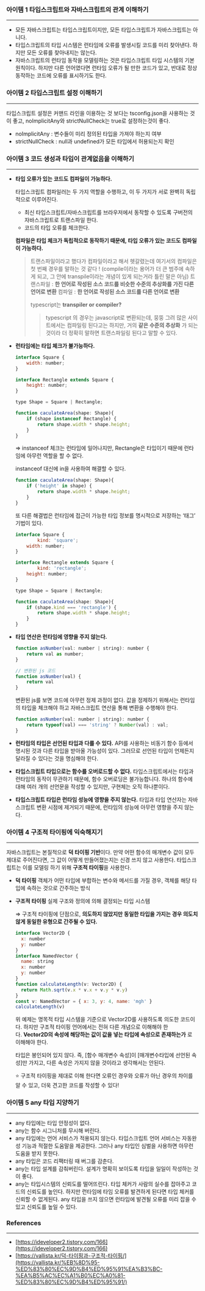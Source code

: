 
### 아이템 1 타입스크립트와 자바스크립트의 관계 이해하기

---

- 모든 자바스크립트는 타입스크립트이지만, 모든 타입스크립트가 자바스크립트는 아니다.
- 타입스크립트의 타입 시스템은 런타임에 오류를 발생시킬 코드를 미리 찾아낸다. 하지만 모든 오류를 찾아내지는 않는다.
- 자바스크립트의 런타임 동작을 모델링하는 것은 타입스크립트 타입 시스템의 기본 원칙이다. 하지만 다른 언어였다면 런타임 오류가 될 만한 코드가 있고, 반대로 정상 동작하는 코드에 오류를 표시하기도 한다.

### 아이템 2 타입스크립트 설정 이해하기

---

타입스크립트 설정은 커맨드 라인을 이용하는 것 보다는 tsconfig.json을 사용하는 것이 좋고, noImplicitAny와 strictNullCheck는 true로 설정하는것이 좋다.

- noImplicitAny : 변수들이 미리 정의된 타입을 가져야 하는지 여부
- strictNullCheck : null과 undefined가 모든 타입에서 허용되는지 확인

### 아이템 3 코드 생성과 타입이 관계없음을 이해하기

---

- **타입 오류가 있는 코드도 컴파일이 가능하다.**
    
    타입스크립트 컴파일러는 두 가지 역할을 수행하고, 이 두 가지가 서로 완벽히 독립적으로 이루어진다.
    
    - 최신 타입스크립트/자바스크립트를 브라우저에서 동작할 수 있도록 구버전의 자바스크립트로 트랜스파일 한다.
    - 코드의 타입 오류를 체크한다.
    
    **컴파일은 타입 체크가 독립적으로 동작하기 때문에, 타입 오류가 있는 코드도 컴파일이 가능하다.**
    
    > 트랜스파일이라고 했다가 컴파일이라고 해서 헷갈렸는데 여기서의 컴파일은 첫 번째 경우를 말하는 것 같다 ! (compile이라는 용어가 더 큰 범주에 속하게 되고, 그 안에 transpile이라는 개념이 있게 되는거라 틀린 말은 아님) 
    트랜스파일 : **한 언어로 작성된 소스 코드를 비슷한 수준의 추상화를 가진 다른 언어로 변환**
    컴파일 : **한 언어로 작성된 소스 코드를 다른 언어로 변환**
    > 
    > 
    > typescript는 **transpiler or compiler?** 
    > 
    > > typescript 의 경우는 javascript로 변환되는데, 뭉뚱 그려 많은 사이트에서는 컴파일링 된다고는 하지만, 거의 **같은 수준의 추상화** 가 되는것이라 더 정확히 말하면 트랜스파일링 된다고 말할 수 있다.
    > > 
- **런타임에는 타입 체크가 불가능하다.**
    
    ```jsx
    interface Square {
        width: number;
    }
    
    interface Rectangle extends Square {
        height: number;
    }
    
    type Shape = Square | Rectangle;
    
    function caculateArea(shape: Shape){
        if (shape instanceof Rectangle) {
            return shape.width * shape.height;
        }
    }
    ```
    
    ⇒ instanceof 체크는 런타임에 일어나지만, Rectangle은 타입이기 때문에 런타임에 아무런 역할을 할 수 없다. 
    
    instanceof 대신에 in을 사용하여 해결할 수 있다.
    
    ```jsx
    function caculateArea(shape: Shape){
        if ('height' in shape) {
            return shape.width * shape.height;
        }
    }
    ```
    
    또 다른 해결법은 런타임에 접근이 가능한 타입 정보를 명시적으로 저장하는 ‘태그’ 기법이 있다.
    
    ```jsx
    interface Square {
    		kind: 'square';
        width: number;
    }
    
    interface Rectangle extends Square {
    		kind: 'rectangle';
        height: number;
    }
    
    type Shape = Square | Rectangle;
    
    function caculateArea(shape: Shape){
        if (shape.kind === 'rectangle') {
            return shape.width * shape.height;
        }
    }
    ```
    
- **타입 연산은 런타임에 영향을 주지 않는다.**
    
    ```jsx
    function asNumber(val: number | string): number {
    	return val as number;
    }
    
    // 변환된 js 코드
    function asNumber(val) {
    	return val
    }
    ```
    
    변환된 js를 보면 코드에 아무런 정제 과정이 없다. 값을 정제하기 위해서는 런타임의 타입을 체크해야 하고 자바스크립트 연산을 통해 변환을 수행해야 한다.
    
    ```jsx
    function asNumber(val: number | string): number {
    	return typeof(val) === 'string' ? Number(val) : val;
    }
    ```
    
- **런타임의 타입은 선언된 타입과 다를 수 있다.**
API를 사용하는 비동기 함수 등에서 명시된 것과 다른 타입을 받아올 가능성이 있다. 그러므로 선언된 타입이 언제든지 달라질 수 있다는 것을 명심해야 한다.
- **타입스크립트 타입으로는 함수를 오버로드할 수 없다.**
타입스크립트에서는 타입과 런타임의 동작이 무관하기 때문에, 함수 오버로딩은 불가능합니다. 하나의 함수에 대해 여러 개의 선언문을 작성할 수 있지만, 구현체는 오직 하나뿐이다.
- **타입스크립트 타입은 런타임 성능에 영향을 주지 않는다.**
타입과 타입 연산자는 자바스크립트 변환 시점에 제거되기 때문에, 런타임의 성능에 아무런 영향을 주지 않는다.

### 아이템 4 구조적 타이핑에 익숙해지기

---

자바스크립트는 본질적으로 **덕 타이핑 기반**이다. 만약 어떤 함수의 매개변수 값이 모두 제대로 주어진다면, 그 값이 어떻게 만들어졌는지는 신경 쓰지 않고 사용한다. 타입스크립트는 이를 모델링 하기 위해 **구조적 타이핑**을 사용한다. 

- **덕 타이핑**
객체가 어떤 타입에 부합하는 변수와 메서드를 가질 경우, 객체를 해당 타입에 속하는 것으로 간주하는 방식
- **구조적 타이핑**
실제 구조와 정의에 의해 결정되는 타입 시스템
    
    ⇒ 구조적 타이핑에 단점으로, **의도하지 않았지만 동일한 타입을 가지는 경우 의도치 않게 동일한 유형으로 간주될 수 있다.**
    
    ```jsx
    interface Vector2D {
      x: number
      y: number
    }
    interface NamedVector {
      name: string
      x: number
      y: number
    }
    function calculateLength(v: Vector2D) {
      return Math.sqrt(v.x * v.x + v.y * v.y)
    }
    const v: NamedVector = { x: 3, y: 4, name: 'mgh' }
    calculateLength(v)
    ```
    
    위 예제는 명목적 타입 시스템을 기준으로 Vector2D를 사용하도록 의도한 코드이다. 하지만 구조적 타이핑 언어에서는 전혀 다른 개념으로 이해해야 한다. **Vector2D의 속성에 해당하는 값이 값을 넣는 타입에 속성으로 존재하는가** 로 이해해야 한다.
    
    타입은 봉인되어 있지 않다. 즉, [함수 매개변수 속성]이 [매개변수타입에 선언된 속성]만 가지고, 다른 속성은 가지지 않을 것이라고 생각해서는 안된다. 
    
    ⭐️ 구조적 타이핑을 제대로 이해 한다면 오류인 경우와 오류가 아닌 경우의 차이를 알 수 있고, 더욱 견고한 코드를 작성할 수 있다!
    

### 아이템 5 any 타입 지양하기

---

- any 타입에는 타입 안정성이 없다.
- any는 함수 시그니처를 무시해 버린다.
- any 타입에는 언어 서비스가 적용되지 않는다.
타입스크립트 언어 서비스는 자동완성 기능과 적절한 도움말을 제공한다. 그러나 any 타입인 심벌을 사용하면 아무런 도움을 받지 못한다.
- any 타입은 코드 리팩터링 때 버그를 감춘다.
- any는 타입 설계를 감춰버린다.
설계가 명확히 보이도록 타입을 일일이 작성하는 것이 좋다.
- any는 타입시스템의 신뢰도를 떨어뜨린다.
타입 체커가 사람의 실수를 잡아주고 코드의 신뢰도를 높인다. 하지만 런타임에 타임 오류를 발견하게 된다면 타입 체커를 신뢰할 수 없게된다. any 타입을 쓰지 않으면 런타임에 발견될 오류를 미리 잡을 수 있고 신뢰도를 높일 수 있다.

### References

---

- [https://ideveloper2.tistory.com/166](https://ideveloper2.tistory.com/166)
- [https://vallista.kr/덕-타이핑과-구조적-타이핑/](https://vallista.kr/%EB%8D%95-%ED%83%80%EC%9D%B4%ED%95%91%EA%B3%BC-%EA%B5%AC%EC%A1%B0%EC%A0%81-%ED%83%80%EC%9D%B4%ED%95%91/)
